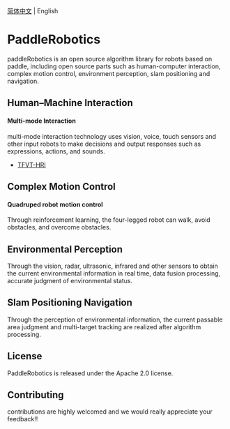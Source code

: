 [简体中文](README_en.md) | English

# PaddleRobotics
paddleRobotics is an open source algorithm library for robots based on paddle, including open source parts such as human-computer interaction, complex motion control, environment perception, slam positioning and navigation.

## Human–Machine Interaction 
#### Multi-mode Interaction 
multi-mode interaction technology uses vision, voice, touch sensors and other input robots to make decisions and output responses such as expressions, actions, and sounds.
* [TFVT-HRI](HRI/TFVF_HRI/README.md)

## Complex Motion Control
#### Quadruped robot motion control 
Through reinforcement learning, the four-legged robot can walk, avoid obstacles, and overcome obstacles.
## Environmental Perception
Through the vision, radar, ultrasonic, infrared and other sensors to obtain the current environmental information in real time, data fusion processing, accurate judgment of environmental status.

## Slam Positioning Navigation
Through the perception of environmental information, the current passable area judgment and multi-target tracking are realized after algorithm processing.

## License
PaddleRobotics is released under the Apache 2.0 license.

## Contributing
contributions are highly welcomed and we would really appreciate your feedback!!
